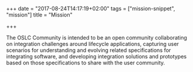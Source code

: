 +++
date = "2017-08-24T14:17:19+02:00"
tags = ["mission-snippet", "mission"]
title = "Mission"

+++

The OSLC Community is intended to be an open community collaborating on integration challenges around lifecycle applications, capturing user scenarios for understanding and evolving related specifications for integrating software, and developing integration solutions and prototypes based on those specifications to share with the user community.
